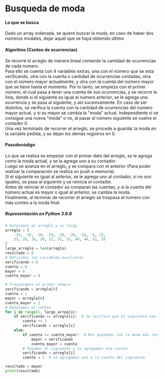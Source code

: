 # Busqueda de moda

#### Lo que se busca
Dado un array ordenada, se quiere buscar la moda, en caso de haber dos números modales, dejar aquel que se hayá obtenido último

#### Algoritmo (Conteo de ocurrencias)
Se recorre el arreglo de manera lineal contando la cantidad de ocurrencias de cada número.  
Para ello se cuenta con 4 variables extras, una con el número que se esta verificando, otra con la cuenta o cantidad de ocurrencias contadas, otra con el número mayor actualmente, y otra con la cuenta del número mayor que se tiene hasta el momento.
Por lo tanto, se empieza con el primer número, el cual pasa a tener una cuenta de sus ocurrencias, y se recorre la lista, donde si el siguiente es igual al número anterior, se le agrega una ocurrencia y se pasa al siguiente, y así sucesivamente. En caso de ser distintos, se verifica la cuenta con la cantidad de ocurrencias del número mayor actual, y si es mayor se cambia la "moda" actual. Independiente si se consigue una nueva "moda" o no, al pasar al número siguiente se vuelve el contador 0.  
Una vez terminado de recorrer el arreglo, se procede a guardar la moda en la variable pedida, y se dejan los demás registros en 0.

#### Pseudocódigo
Lo que se realiza es empezar con el primer dato del arreglo, se le agrega como la moda actual, y se la agrega uno a su contador.  
Luego se avanza en el arreglo, y se compara con el anterior (Para poder realizar la comparación se realiza un push a memoria).  
Si el siguiente es igual al anterior, se le agrega uno al contador, si no son iguales, se pasa al siguiente y se reinicia el contador.  
Antes de reinciar el contador se comparan las cuentas, y si la cuenta del número actual es mayor o igual al anterior, se cambia la moda.  
Finalmente, al terminar de recorrer el arreglo se traspasa el número con más conteo a la moda final.

##### Representación en Python 3.6.8
```python
# Definimos el arreglo y su largo
arreglo = [
    -35, -35, -30, -29, -28, -26, -16, -5, 15,
    23, 26, 26, 28, 31, 31, 35, 40, 44, 51, 55
]
largo_arreglo = len(arreglo)
resultado = 0
# Definimos las variables auxiliares
verificando = 0
cuenta = 0
mayor = 0
cuenta_mayor = 0

# Traspasamos el primer número
verificando = arreglo[0]
cuenta = 1
mayor = arreglo[0]
cuenta_mayor = 1
# Empezamos el conteo
for i in range(1, largo_arreglo):
    if verificando == arreglo[i]:  # Se verifica que el siguiente sea igual
        cuenta += 1
        verificando = arreglo[i]
    else:
        if cuenta >= cuenta_mayor:  # Nos quedamos con la moda más reciente
            mayor = verificando
            cuenta_mayor = cuenta
        # Pasamos al siguiente y le agregamos una cuenta
        verificando = arreglo[i]
        cuenta = 1  # Le agregamos uno a la cuenta del siguiente

resultado = mayor
print(resultado)
```